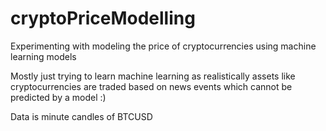 # cryptoPriceModelling

Experimenting with modeling the price of cryptocurrencies using machine learning models

Mostly just trying to learn machine learning as realistically assets like cryptocurrencies are traded based on news events which cannot be predicted by
a model :)

Data is minute candles of BTCUSD
